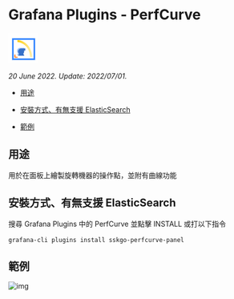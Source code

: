 # Grafana Plugins - PerfCurve 

![img](PerfCurve_icon.png)

*20 June 2022. Update: 2022/07/01.*

* [用途](#use)

* [安裝方式、有無支援 ElasticSearch](#install)

* [範例](#example)

<h2 id="use">用途</h2>

用於在面板上繪製旋轉機器的操作點，並附有曲線功能

<h2 id="install">安裝方式、有無支援 ElasticSearch</h2>

搜尋 Grafana Plugins 中的 PerfCurve 並點擊 INSTALL 或打以下指令

    grafana-cli plugins install sskgo-perfcurve-panel

<h2 id="example">範例</h2>

![img](AJAX.png)

